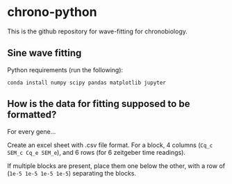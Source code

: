 # chrono-python
This is the github repository for wave-fitting for chronobiology.

## Sine wave fitting 
Python requirements (run the following):

`conda install numpy scipy pandas matplotlib jupyter`

## How is the data for fitting supposed to be formatted?
For every gene...

Create an excel sheet with .csv file format. For a block, 4 columns (`Cq_c SEM_c Cq_e SEM_e`), and 6 rows (for 6 zeitgeber time readings).

If multiple blocks are present, place them one below the other, with a row of (`1e-5 1e-5 1e-5 1e-5`) separating the blocks.

